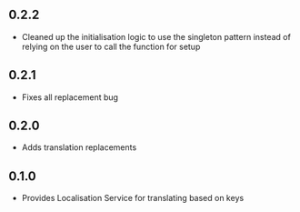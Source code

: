 ## 0.2.2

- Cleaned up the initialisation logic to use the singleton pattern instead of relying on the user to call the function for setup

## 0.2.1

- Fixes all replacement bug

## 0.2.0

- Adds translation replacements

## 0.1.0

- Provides Localisation Service for translating based on keys
